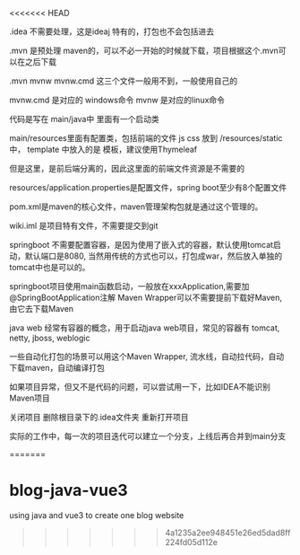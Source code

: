 <<<<<<< HEAD

.idea 不需要处理，这是ideaj 特有的，打包也不会包括进去

.mvn 是预处理 maven的，可以不必一开始的时候就下载，项目根据这个.mvn可以在之后下载

.mvn mvnw mvnw.cmd 这三个文件一般用不到，一般使用自己的

mvnw.cmd 是对应的 windows命令
mvnw 是对应的linux命令

代码是写在 main/java中
里面有一个启动类

main/resources里面有配置类，包括前端的文件
js css 放到 /resources/static中，
template 中放入的是 模板，建议使用Thymeleaf 

但是这里，是前后端分离的，因此这里面的前端文件资源是不需要的

resources/application.properties是配置文件，spring boot至少有8个配置文件

pom.xml是maven的核心文件，maven管理架构包就是通过这个管理的。

wiki.iml 是项目特有文件，不需要提交到git

springboot 不需要配置容器，是因为使用了嵌入式的容器，默认使用tomcat启动，默认端口是8080, 当然用传统的方式也可以，打包成war，然后放入单独的tomcat中也是可以的。

springboot项目使用main函数启动，一般放在xxxApplication,需要加@SpringBootApplication注解
Maven Wrapper可以不需要提前下载好Maven, 由它去下载Maven

java web 经常有容器的概念，用于启动java web项目，常见的容器有 tomcat, netty, jboss, weblogic

一些自动化打包的场景可以用这个Maven Wrapper, 流水线，自动拉代码，自动下载maven，自动编译打包

如果项目异常，但又不是代码的问题，可以尝试用一下，比如IDEA不能识别Maven项目

关闭项目
删除根目录下的.idea文件夹
重新打开项目

实际的工作中，每一次的项目迭代可以建立一个分支，上线后再合并到main分支


=======
# blog-java-vue3
using java and vue3 to create one blog website
>>>>>>> 4a1235a2ee948451e26ed5dad8ff224fd05d112e
